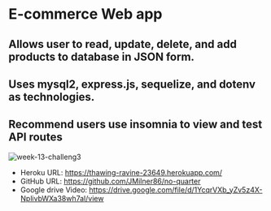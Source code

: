 # E-commerce Web app

## Allows user to read, update, delete, and add products to database in JSON form. 
## Uses mysql2, express.js, sequelize, and dotenv as technologies.
## Recommend users use insomnia to view and test API routes













![week-13-challeng3](https://user-images.githubusercontent.com/95893374/163896262-7bb0d9e2-c4ff-4873-92c3-d094fae9bb37.png)



* Heroku URL: https://thawing-ravine-23649.herokuapp.com/
* GitHub URL: https://github.com/JMilner86/no-quarter
* Google drive Video: https://drive.google.com/file/d/1YcqrVXb_yZv5z4X-NplivbWXa38wh7al/view
